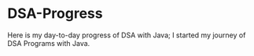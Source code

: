 # DSA-Progress
Here is my day-to-day progress of DSA with Java; I started my journey of DSA Programs with Java.
